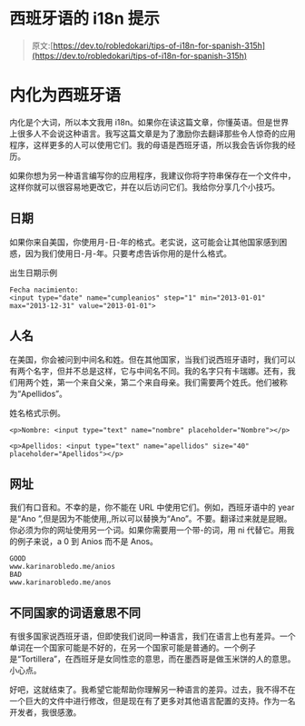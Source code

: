 # 西班牙语的 i18n 提示

> 原文:[https://dev.to/robledokari/tips-of-i18n-for-spanish-315h](https://dev.to/robledokari/tips-of-i18n-for-spanish-315h)

# [](#internalization-for-spanish)内化为西班牙语

内化是个大词，所以本文我用 i18n。如果你在读这篇文章，你懂英语。但是世界上很多人不会说这种语言。我写这篇文章是为了激励你去翻译那些令人惊奇的应用程序，这样更多的人可以使用它们。我的母语是西班牙语，所以我会告诉你我的经历。

如果你想为另一种语言编写你的应用程序，我建议你将字符串保存在一个文件中，这样你就可以很容易地更改它，并在以后访问它们。我给你分享几个小技巧。

## [](#dates)日期

如果你来自美国，你使用月-日-年的格式。老实说，这可能会让其他国家感到困惑，因为我们使用日-月-年。只要考虑告诉你用的是什么格式。

出生日期示例

```
Fecha nacimiento: 
<input type="date" name="cumpleanios" step="1" min="2013-01-01" max="2013-12-31" value="2013-01-01"> 
```

## [](#names)人名

在美国，你会被问到中间名和姓。但在其他国家，当我们说西班牙语时，我们可以有两个名字，但并不总是这样，它与中间名不同。我的名字只有卡瑞娜。还有，我们用两个姓，第一个来自父亲，第二个来自母亲。我们需要两个姓氏。他们被称为“Apellidos”。

姓名格式示例。

```
<p>Nombre: <input type="text" name="nombre" placeholder="Nombre"></p>

<p>Apellidos: <input type="text" name="apellidos" size="40" placeholder="Apellidos"></p> 
```

## [](#url)网址

我们有口音和。不幸的是，你不能在 URL 中使用它们。例如，西班牙语中的 year 是“Ano ”,但是因为不能使用,,所以可以替换为“Ano”。不要。翻译过来就是屁眼。你必须为你的网址使用另一个词。如果你需要用一个带-的词，用 ni 代替它。用我的例子来说，a 0 到 Anios 而不是 Anos。

```
GOOD
www.karinarobledo.me/anios 
BAD 
www.karinarobledo.me/anos 
```

## [](#words-meaning-different-things-in-different-countries)不同国家的词语意思不同

有很多国家说西班牙语，但即使我们说同一种语言，我们在语言上也有差异。一个单词在一个国家可能是不好的，在另一个国家可能是普通的。一个例子是“Tortillera”，在西班牙是女同性恋的意思，而在墨西哥是做玉米饼的人的意思。小心点。

好吧，这就结束了。我希望它能帮助你理解另一种语言的差异。过去，我不得不在一个巨大的文件中进行修改，但是现在有了更多对其他语言配置的支持。作为一名开发者，我很感激。